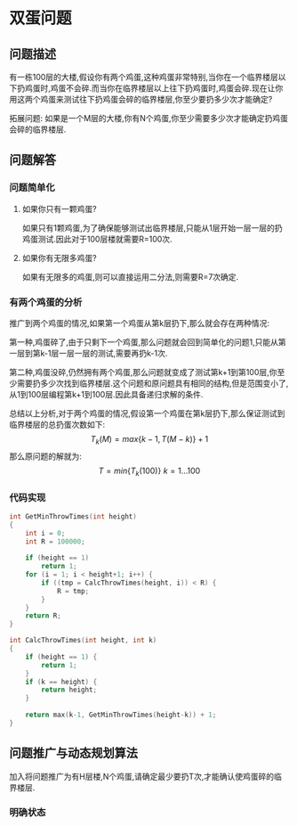 # 双蛋问题

## 问题描述

有一栋100层的大楼,假设你有两个鸡蛋,这种鸡蛋非常特别,当你在一个临界楼层以下扔鸡蛋时,鸡蛋不会碎.而当你在临界楼层以上往下扔鸡蛋时,鸡蛋会碎.现在让你用这两个鸡蛋来测试往下扔鸡蛋会碎的临界楼层,你至少要扔多少次才能确定?

拓展问题: 如果是一个M层的大楼,你有N个鸡蛋,你至少需要多少次才能确定扔鸡蛋会碎的临界楼层.

## 问题解答

### 问题简单化

1. 如果你只有一颗鸡蛋?

   如果只有1颗鸡蛋,为了确保能够测试出临界楼层,只能从1层开始一层一层的扔鸡蛋测试.因此对于100层楼就需要R=100次.

2. 如果你有无限多鸡蛋?

   如果有无限多的鸡蛋,则可以直接运用二分法,则需要R=7次确定.

### 有两个鸡蛋的分析

推广到两个鸡蛋的情况,如果第一个鸡蛋从第k层扔下,那么就会存在两种情况:

第一种,鸡蛋碎了,由于只剩下一个鸡蛋,那么问题就会回到简单化的问题1,只能从第一层到第k-1层一层一层的测试,需要再扔k-1次.

第二种,鸡蛋没碎,仍然拥有两个鸡蛋,那么问题就变成了测试第k+1到第100层,你至少需要扔多少次找到临界楼层.这个问题和原问题具有相同的结构,但是范围变小了,从1到100层编程第k+1到100层.因此具备递归求解的条件.

总结以上分析,对于两个鸡蛋的情况,假设第一个鸡蛋在第k层扔下,那么保证测试到临界楼层的总扔蛋次数如下:
$$
T_k(M) = max\{k-1, T(M-k)\}+1
$$
那么原问题的解就为:
$$
T = min\{T_k(100)\}  \ k = 1\dots 100
$$

### 代码实现

```c
int GetMinThrowTimes(int height)
{
    int i = 0;
    int R = 100000;
    
    if (height == 1)
        return 1;
    for (i = 1; i < height+1; i++) {
        if ((tmp = CalcThrowTimes(height, i)) < R) {
            R = tmp;
        }
    }
    return R;
}

int CalcThrowTimes(int height, int k)
{
    if (height == 1) {
        return 1;
    }
    if (k == height) {
        return height;
    }
    
    return max(k-1, GetMinThrowTimes(height-k)) + 1;
}
```

## 问题推广与动态规划算法

加入将问题推广为有H层楼,N个鸡蛋,请确定最少要扔T次,才能确认使鸡蛋碎的临界楼层.

### 明确状态



